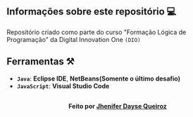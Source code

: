 ## Informações sobre este repositório 💻
Repositório criado como parte do curso "Formação Lógica de Programação" da  Digital Innovation One `(DIO)`

## Ferramentas ⚒️
- <strong>`Java`</strong>: <strong>Eclipse IDE</strong>, <strong>NetBeans(Somente o último desafio)</strong>
- <strong>`JavaScript`</strong>: <strong>Visual Studio Code</strong>

## 
<h4 align="center">Feito por <a tex href="https://github.com/JheniferDayse"> Jhenifer Dayse Queiroz</a></h4>
